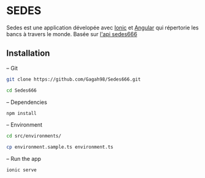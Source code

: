 # SEDES
Sedes est une application dévelopée avec [Ionic](https://github.com/ionic-team/ionic) et [Angular](https://github.com/angular/angular) qui répertorie les bancs à travers le monde. Basée sur [l'api sedes666](https://github.com/evandu65/sedes666)
## Installation
– Git
```bash
git clone https://github.com/Gagah98/Sedes666.git
```
```bash
cd Sedes666
```
– Dependencies
```bash
npm install
```
– Environment
```bash
cd src/environments/
```
```bash
cp environment.sample.ts environment.ts 
```
– Run the app
```bash
ionic serve
```
